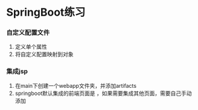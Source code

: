 # SpringBoot练习

### 自定义配置文件
1. 定义单个属性
2. 将自定义配置映射到对象


### 集成jsp
1. 在main下创建一个webapp文件夹，并添加artifacts
2. springboot默认集成的前端页面是  ，如果需要集成其他页面，需要自己手动添加

